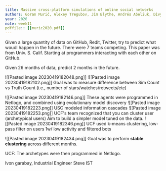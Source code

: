 ```yaml
---
title: Massive cross-platform simulations of online social networks
authors: Goran Murić, Alexey Tregubov, Jim Blythe, Andrés Abeliuk, Divya Choudhary, Kristina Lerman, Emilio Ferrara
year: 2020
note: week11
pdffile:: [[muric2020.pdf]]
---
```





Given a large quantity of data on GitHub, Redit, Twitter, try to predict what woudl happen in the future.
There were 7 teams competing. This paper was from Univ. S. Calif. Starting at programmers interacting with each other on GitHub.

Given 26 months of data, predict 2 months in the future. 

![[Pasted image 20230419182048.png]]
![[Pasted image 20230419182102.png]]
Goal was to measure difference between Sim Count vs Truth Count (i.e., number of stars/watches/retweets/etc)

![[Pasted image 20230419182146.png]]
These agents were programmed in Netlogo, and combined using evolutionary model discovery
![[Pasted image 20230419182223.png]]
USC modeled information cascades
![[Pasted image 20230419182253.png]]
UCF's team recognized that you can cluster user (archetypical users) Aim to build a simpler model tuned on the data.
![[Pasted image 20230419182346.png]]
UCF used k-means clustering, low-pass filter on users 1w/ low activity and filtered bots

![[Pasted image 20230419182434.png]]
Goal was to perform **stable clustering** across different months.

UCF: The archetypes were then programmed in Netlogo. 

Ivon garabay, Industrial Engineer
Steve IST
